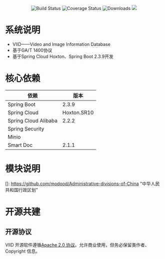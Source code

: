 <p align="center">
 <img src="https://img.shields.io/badge/VIID-1.0-inactive.svg" alt="Build Status">
 <img src="https://img.shields.io/badge/Spring%20Cloud-Hoxton.SR10-blue.svg" alt="Coverage Status">
 <img src="https://img.shields.io/badge/Spring%20Boot-2.3.9-blue.svg" alt="Downloads">
 <img src="https://img.shields.io/github/license/dev-heqian/VIID"/>
</p>

# 系统说明

- VIID——Video and Image Information Database
- 基于GA/T 1400协议
- 基于Spring Cloud Hoxton、Spring Boot 2.3.9开发



# 核心依赖

| 依赖                 | 版本        |
| -------------------- | ----------- |
| Spring Boot          | 2.3.9       |
| Spring Cloud         | Hoxton.SR10 |
| Spring Cloud Alibaba | 2.2.2       |
| Spring Security      |             |
| Minio                |             |
| Smart Doc            | 2.1.1       |



# 模块说明



[]: https://github.com/modood/Administrative-divisions-of-China	"中华人民共和国行政区划"





# 开源共建

## 开源协议

VIID 开源软件遵循[Apache 2.0 协议](https://www.apache.org/licenses/LICENSE-2.0.html)。允许商业使用，但务必保留类作者、Copyright 信息。